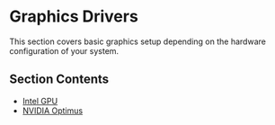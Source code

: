 # Graphics Drivers

This section covers basic graphics setup depending on the hardware configuration
of your system.

## Section Contents

- [Intel GPU](./intel.md)
- [NVIDIA Optimus](./optimus.md)
